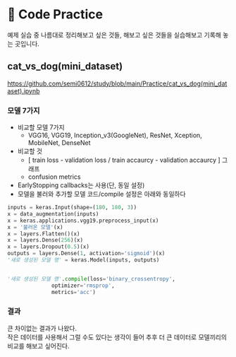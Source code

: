 # 🌱 Code Practice

예제 실습 중 나름대로 정리해보고 싶은 것들, 해보고 싶은 것들을 실습해보고 기록해 놓는 곳입니다.


## cat_vs_dog(mini_dataset)
https://github.com/semi0612/study/blob/main/Practice/cat_vs_dog(mini_dataset).ipynb
### 모델 7가지
- 비교할 모델 7가지
  - VGG16, VGG19, Inception_v3(GoogleNet), ResNet, Xception, MobileNet, DenseNet
- 비교할 것
  - [ train loss - validation loss / train accaurcy - validation accaurcy ] 그래프<br>
  - confusion metrics
- EarlyStopping callbacks는 사용(단, 동일 설정)
- 모델을 불러와 추가할 모델 코드/compile 설정은 아래와 동일하다

```python
inputs = keras.Input(shape=(180, 180, 3))
x = data_augmentation(inputs)
x = keras.applications.vgg19.preprocess_input(x)
x = '불러온 모델'(x)
x = layers.Flatten()(x)
x = layers.Dense(256)(x)
x = layers.Dropout(0.5)(x)
outputs = layers.Dense(1, activation='sigmoid')(x)
'새로 생성된 모델 명' = keras.Model(inputs, outputs)


'새로 생성된 모델 명'.compile(loss='binary_crossentropy',
              optimizer='rmsprop',
              metrics='acc')
```

### 결과
큰 차이없는 결과가 나왔다.<br>
작은 데이터를 사용해서 그럴 수도 있다는 생각이 들어 추후 더 큰 데이터로 모델끼리의 비교를 해보고 싶어진다.
